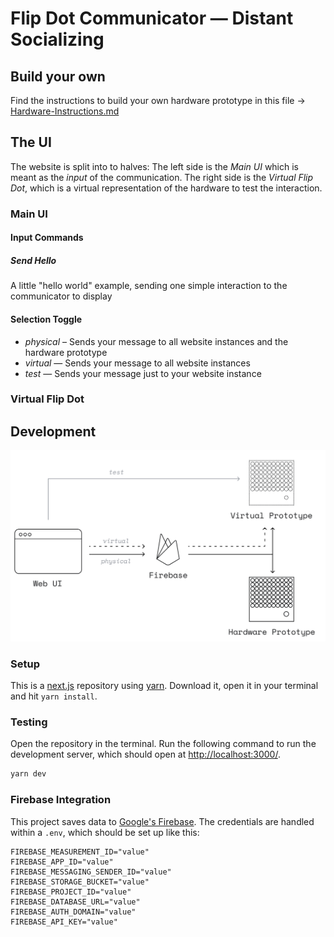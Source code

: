 # Flip Dot Communicator — Distant Socializing

## Build your own

Find the instructions to build your own hardware prototype in this file → [Hardware-Instructions.md](Hardware-Instructions.md)

## The UI

The website is split into to halves: The left side is the *Main UI* which is meant as the *input* of the communication. The right side is the *Virtual Flip Dot*, which is a virtual representation of the hardware to test the interaction.

### Main UI

#### Input Commands

##### Send Hello

A little "hello world" example, sending one simple interaction to the communicator to display


#### Selection Toggle

- *physical* – Sends your message to all website instances and the hardware prototype
- *virtual* — Sends your message to all website instances
- *test* — Sends your message just to your website instance

### Virtual Flip Dot


## Development

![Architecture](docs/SoftwareArchitecture.svg)

### Setup

This is a [next.js](https://nextjs.org/) repository using [yarn](https://yarnpkg.com/). Download it, open it in your terminal and hit `yarn install`.

### Testing

Open the repository in the terminal. Run the following command to run the development server, which should open at [http://localhost:3000/](http://localhost:3000/).

```sh
yarn dev
```

### Firebase Integration

This project saves data to [Google's Firebase](https://firebase.google.com/). The credentials are handled within a `.env`, which should be set up like this:

```env
FIREBASE_MEASUREMENT_ID="value"
FIREBASE_APP_ID="value"
FIREBASE_MESSAGING_SENDER_ID="value"
FIREBASE_STORAGE_BUCKET="value"
FIREBASE_PROJECT_ID="value"
FIREBASE_DATABASE_URL="value"
FIREBASE_AUTH_DOMAIN="value"
FIREBASE_API_KEY="value"
````

